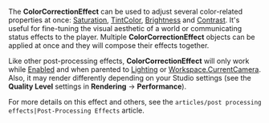 The **ColorCorrectionEffect** can be used to adjust several color-related properties at once: [Saturation](https://developer.roblox.com/en-us/api-reference/property/ColorCorrectionEffect/Saturation), [TintColor](https://developer.roblox.com/en-us/api-reference/property/ColorCorrectionEffect/TintColor), [Brightness](https://developer.roblox.com/en-us/api-reference/property/ColorCorrectionEffect/Brightness) and [Contrast](https://developer.roblox.com/en-us/api-reference/property/ColorCorrectionEffect/Contrast). It's useful for fine-tuning the visual aesthetic of a world or communicating status effects to the player. Multiple **ColorCorrectionEffect** objects can be applied at once and they will compose their effects together.

Like other post-processing effects, **ColorCorrectionEffect** will only work while [Enabled](https://developer.roblox.com/en-us/api-reference/property/PostEffect/Enabled) and when parented to [Lighting](https://developer.roblox.com/en-us/api-reference/class/Lighting) or [Workspace.CurrentCamera](https://developer.roblox.com/en-us/api-reference/property/Workspace/CurrentCamera). Also, it may render differently depending on your Studio settings (see the **Quality Level** settings in **Rendering** → **Performance**).

For more details on this effect and others, see the `articles/post processing effects|Post-Processing Effects` article.